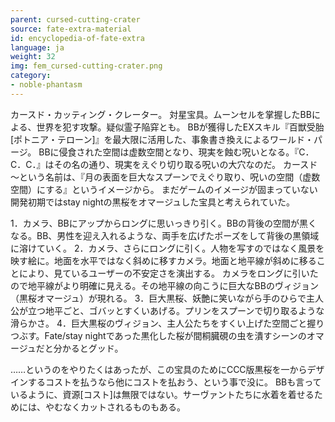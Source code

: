 ```yaml
---
parent: cursed-cutting-crater
source: fate-extra-material
id: encyclopedia-of-fate-extra
language: ja
weight: 32
img: fem_cursed-cutting-crater.png
category:
- noble-phantasm
---
```


カースド・カッティング・クレーター。
対星宝具。ムーンセルを掌握したBBによる、世界を犯す攻撃。疑似霊子陥穽とも。
BBが獲得したEXスキル『百獣受胎[ポトニア・テローン]』を最大限に活用した、事象書き換えによるワールド・パージ。
BBに侵食された空間は虚数空間となり、現実を蝕む呪いとなる。『C．C．C．』はその名の通り、現実をえぐり切り取る呪いの大穴なのだ。
カースド～という名前は、『月の表面を巨大なスプーンでえぐり取り、呪いの空間（虚数空間）にする』というイメージから。
まだゲームのイメージが固まっていない開発初期ではstay nightの黒桜をオマージュした宝具と考えられていた。

1．カメラ、BBにアップからロングに思いっきり引く。BBの背後の空間が黒くなる。BB、男性を迎え入れるような、両手を広げたポーズをして背後の黒領域に溶けていく。
2．カメラ、さらにロングに引く。人物を写すのではなく風景を映す絵に。地面を水平ではなく斜めに移すカメラ。地面と地平線が斜めに移ることにより、見ているユーザーの不安定さを演出する。
カメラをロングに引いたので地平線がより明確に見える。その地平線の向こうに巨大なBBのヴィジョン（黒桜オマージュ）が現れる。
3．巨大黒桜、妖艶に笑いながら手のひらで主人公が立つ地平ごと、ゴバッとすくいあげる。プリンをスプーンで切り取るような滑らかさ。
4．巨大黒桜のヴィジョン、主人公たちをすくい上げた空間ごと握りつぶす。Fate/stay nightであった黒化した桜が間桐臓硯の虫を潰すシーンのオマージュだと分かるとグッド。

……というのをやりたくはあったが、この宝具のためにCCC版黒桜を一からデザインするコストを払うなら他にコストを払おう、という事で没に。
BBも言っているように、資源[コスト]は無限ではない。サーヴァントたちに水着を着せるためには、やむなくカットされるものもある。

